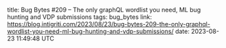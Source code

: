 title: Bug Bytes #209 – The only graphQL wordlist you need, ML bug hunting and VDP submissions
tags: bug_bytes
link: https://blog.intigriti.com/2023/08/23/bug-bytes-209-the-only-graphql-wordlist-you-need-ml-bug-hunting-and-vdp-submissions/
date: 2023-08-23 11:49:48 UTC